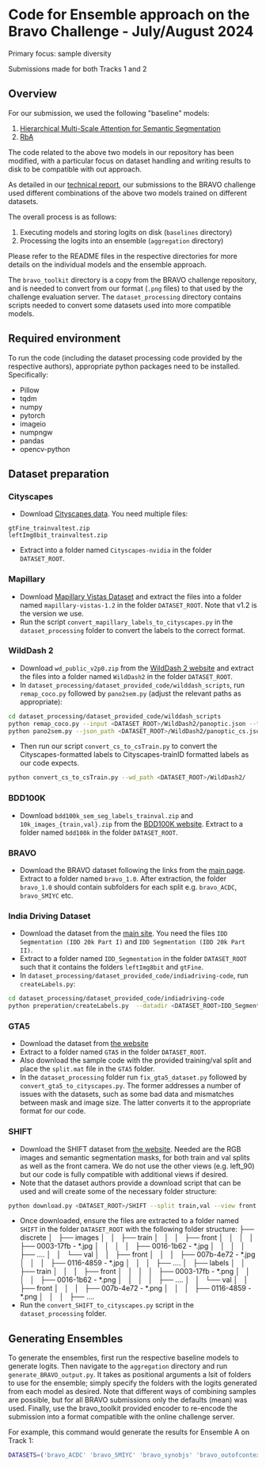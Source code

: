 # Code for Ensemble approach on the Bravo Challenge - July/August 2024
Primary focus: sample diversity

Submissions made for both Tracks 1 and 2

## Overview

For our submission, we used the following "baseline" models:
1. [Hierarchical Multi-Scale Attention for Semantic Segmentation](https://github.com/NVIDIA/semantic-segmentation)
2. [RbA](https://github.com/NazirNayal8/RbA)

The code related to the above two models in our repository has been modified, with a particular focus on dataset handling and writing results to disk to be compatible with out approach.

As detailed in our [technical report](https://papers.cim.mcgill.ca/book/8), our submissions to the BRAVO challenge used different combinations of the above two models trained on different datasets.

The overall process is as follows:

1. Executing models and storing logits on disk (`baselines` directory)
2. Processing the logits into an ensemble (`aggregation` directory)

Please refer to the README files in the respective directories for more details on the individual models and the ensemble approach.

The `bravo_toolkit` directory is a copy from the BRAVO challenge repository, and is needed to convert from our format (`.png` files) to that used by the challenge evaluation server.
The `dataset_processing` directory contains scripts needed to convert some datasets used into more compatible models.

## Required environment
To run the code (including the dataset processing code provided by the respective authors), appropriate python packages need to be installed. Specifically:
* Pillow 
* tqdm
* numpy
* pytorch
* imageio
* numpngw
* pandas
* opencv-python

## Dataset preparation

### Cityscapes

* Download [Cityscapes data](https://www.cityscapes-dataset.com/). You need multiple files:
```
gtFine_trainvaltest.zip
leftImg8bit_trainvaltest.zip
```
* Extract into a folder named `Cityscapes-nvidia` in the folder `DATASET_ROOT`.
### Mapillary
* Download [Mapillary Vistas Dataset](https://www.mapillary.com/dataset/vistas) and extract the files into a folder named `mapillary-vistas-1.2` in the folder `DATASET_ROOT`. Note that v1.2 is the version we use.
* Run the script `convert_mapillary_labels_to_cityscapes.py` in the `dataset_processing` folder to convert the labels to the correct format.

### WildDash 2
* Download `wd_public_v2p0.zip` from the [WildDash 2 website](https://wilddash.cc/) and extract the files into a folder named `WildDash2` in the folder `DATASET_ROOT`.
* In `dataset_processing/dataset_provided_code/wilddash_scripts`, run `remap_coco.py` followed by `pano2sem.py` (adjust the relevant paths as appropriate):
```bash
cd dataset_processing/dataset_provided_code/wilddash_scripts
python remap_coco.py --input <DATASET_ROOT>/WildDash2/panoptic.json --trg_dataset cs --annotation_root <DATASET_ROOT>/WildDash2/panoptic --output <DATASET_ROOT>/WildDash2/panoptic_cs.json 
python pano2sem.py --json_path <DATASET_ROOT>/WildDash2/panoptic_cs.json --outp_dir_sem <DATASET_ROOT>/WildDash2/semantic_cs --label_png_dir <DATASET_ROOT>/WildDash2/panoptic_cs
```
* Then run our script `convert_cs_to_csTrain.py` to convert the Cityscapes-formatted labels to Cityscapes-trainID formatted labels as our code expects.
```bash
python convert_cs_to_csTrain.py --wd_path <DATASET_ROOT>/WildDash2/
```
### BDD100K
* Download `bdd100k_sem_seg_labels_trainval.zip` and `10k_images_{train,val}.zip` from the [BDD100K website](https://dl.cv.ethz.ch/bdd100k/data/). Extract to a folder named `bdd100k` in the folder `DATASET_ROOT`.

### BRAVO
* Download the BRAVO dataset following the links from the [main page](https://github.com/valeoai/bravo_challenge). Extract to a folder named `bravo_1.0`. After extraction, the folder `bravo_1.0` should contain subfolders for each split e.g. `bravo_ACDC`, `bravo_SMIYC` etc.

### India Driving Dataset
* Download the dataset from the [main site](https://idd.insaan.iiit.ac.in/). You need the files `IDD Segmentation (IDD 20k Part I)` and `IDD Segmentation (IDD 20k Part II)`.
* Extract to a folder named `IDD_Segmentation` in the folder `DATASET_ROOT` such that it contains the folders `leftImg8bit` and `gtFine`.
* In `dataset_processing/dataset_provided_code/indiadriving-code`, run `createLabels.py`:
```bash
cd dataset_processing/dataset_provided_code/indiadriving-code
python preperation/createLabels.py  --datadir <DATASET_ROOT>IDD_Segmentation/ --id-type csTrainId
```
### GTA5
* Download the dataset from [the website](https://download.visinf.tu-darmstadt.de/data/from_games/)
* Extract to a folder named `GTA5` in the folder `DATASET_ROOT`.
* Also download the sample code with the provided training/val split and place the `split.mat` file in the `GTA5` folder.
* In the `dataset_processing` folder run `fix_gta5_dataset.py` followed by `convert_gta5_to_cityscapes.py`. The former addresses a number of issues with the datasets, such as some bad data and mismatches between mask and image size. The latter converts it to the appropriate format for our code.

### SHIFT
* Download the SHIFT dataset from [the website](https://www.vis.xyz/shift/). Needed are the RGB images and semantic segmentation masks, for both train and val splits as well as the front camera. We do not use the other views (e.g. left_90) but our code is fully compatible with additional views if desired.
* Note that the dataset authors provide a download script that can be used and will create some of the necessary folder structure:
```bash
python download.py <DATASET_ROOT>/SHIFT --split train,val --view front --group img,semseg --shift discrete --framerate images
```
* Once downloaded, ensure the files are extracted to a folder named `SHIFT` in the folder `DATASET_ROOT` with the following folder structure:
├── discrete
│   ├── images
│   │   ├── train
│   │   │   ├── front
│   │   │   │   ├── 0003-17fb - *.jpg
│   │   │   │   ├── 0016-1b62 - *.jpg
│   │   │   │   ├── ....
│   │   └── val
│   │       ├── front
│   │       │   ├── 007b-4e72 - *.jpg
│   │       │   ├── 0116-4859 - *.jpg
│   │       │   ├── ....
│   ├── labels
│   │   ├── train
│   │   │   ├── front
│   │   │   │   ├── 0003-17fb - *.png
│   │   │   │   ├── 0016-1b62 - *.png
│   │   │   │   ├── ....
│   │   └── val
│   │       ├── front
│   │       │   ├── 007b-4e72 - *.png
│   │       │   ├── 0116-4859 - *.png
│   │       │   ├── ....
* Run the `convert_SHIFT_to_cityscapes.py` script in the `dataset_processing` folder.

## Generating Ensembles

To generate the ensembles, first run the respective baseline models to generate logits. Then navigate to the `aggregation` directory and run `generate_BRAVO_output.py`. It takes as positional arguments a lsit of folders to use for the ensemble; simply specify the folders with the logits generated from each model as desired. Note that different ways of combining samples are possible, but for all BRAVO submissions only the defaults (mean) was used. Finally, use the bravo_toolkit provided encoder to re-encode the submission into a format compatible with the online challenge server.

For example, this command would generate the results for Ensemble A on Track 1:
```bash
DATASETS=('bravo_ACDC' 'bravo_SMIYC' 'bravo_synobjs' 'bravo_outofcontext' 'bravo_synflare' 'bravo_synrain'); for DATASET in "${DATASETS[@]}";do python generate_BRAVO_output.py HMSA/bravo_ds/cityscapes_sota_model/logits/${DATASET} RbA_logits/logits/${DATASET}/swin_l_1dl --out_path Ensemble_A_submission;done
```
